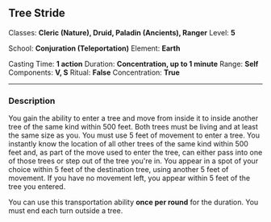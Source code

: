 ## Tree Stride

Classes: **Cleric (Nature), Druid, Paladin (Ancients), Ranger**
Level: **5**

School: **Conjuration (Teleportation)**
Element: **Earth**

Casting Time: **1 action**
Duration: **Concentration, up to 1 minute**
Range: **Self**
Components: **V, S**
Ritual: **False**
Concentration: **True**

------

### Description

You gain the ability to enter a tree and move from inside it to inside another tree of the same kind within 500 feet. Both trees must be living and at least the same size as you. You must use 5 feet of movement to enter a tree. You instantly know the location of all other trees of the same kind within 500 feet and, as part of the move used to enter the tree, can either pass into one of those trees or step out of the tree you're in. You appear in a spot of your choice within 5 feet of the destination tree, using another 5 feet of movement. If you have no movement left, you appear within 5 feet of the tree you entered.

You can use this transportation ability **once per round** for the duration. You must end each turn outside a tree.